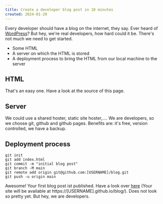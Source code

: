 ```yaml
---
title: Create a developer blog post in 10 minutes
created: 2024-01-20
---
```


Every developer should have a blog on the internet, they say. Ever heard of
[WordPress](https://wordpress.org/)? But hey, we're real developers,
how hard could it be.
There's not much we need to get started.

- Some HTML
- A server on which the HTML is stored
- A deployment process to bring the HTML from our local machine to the server

## HTML

That's an easy one. Have a look at the source of this page.

## Server

We could use a shared hoster, static site hoster,....
We are developers, so we choose git, github and github pages.
Benefits are: it's free, version controlled, we have a backup.

## Deployment process

    git init
    git add index.html
    git commit -m "initial blog post"
    git branch -M main
    git remote add origin git@github.com:[USERNAME]/blog.git
    git push -u origin main

Awesome! Your first blog post ist published. Have a look over
[here](https://zero2app.github.io/blog/) (Your site will be available at https://[USERNAME].github.io/blog/).
Does not look so pretty yet. But hey, we are developers.
